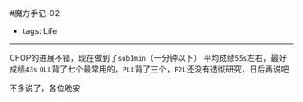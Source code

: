 #魔方手记-02
- tags: Life

----

CFOP的进展不错，现在做到了`sub1min`（一分钟以下）
平均成绩`55s`左右，最好成绩`43s`
`OLL`背了七个最常用的，`PLL`背了三个，`F2L`还没有透彻研究，日后再说吧

不多说了，各位晚安